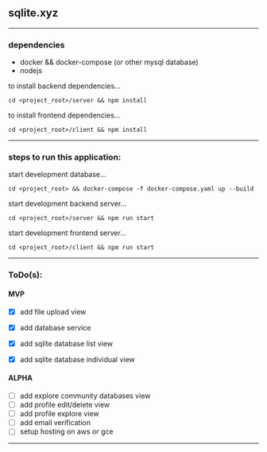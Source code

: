 ## sqlite.xyz

---

### dependencies

- docker && docker-compose (or other mysql database)
- nodejs

to install backend dependencies...

```cd <project_root>/server && npm install```

to install frontend dependencies...

```cd <project_root>/client && npm install```

---

### steps to run this application:

start development database...

```cd <project_root> && docker-compose -f docker-compose.yaml up --build```

start development backend server...

```cd <project_root>/server && npm run start```

start development frontend server...

```cd <project_root>/client && npm run start```

---

### ToDo(s):

#### MVP
- [x] add file upload view
- [x] add database service
- [x] add sqlite database list view
- [x] add sqlite database individual view


#### ALPHA
- [ ] add explore community databases view
- [ ] add profile edit/delete view
- [ ] add profile explore view
- [ ] add email verification
- [ ] setup hosting on aws or gce

---
